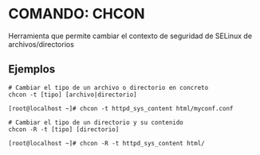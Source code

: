 # COMANDO: CHCON

Herramienta que permite cambiar el contexto de seguridad de SELinux de archivos/directorios

## Ejemplos  

```
# Cambiar el tipo de un archivo o directorio en concreto
chcon -t [tipo] [archivo|directorio]

[root@localhost ~]# chcon -t httpd_sys_content html/myconf.conf
```

```
# Cambiar el tipo de un directorio y su contenido
chcon -R -t [tipo] [directorio]

[root@localhost ~]# chcon -R -t httpd_sys_content html/
```

